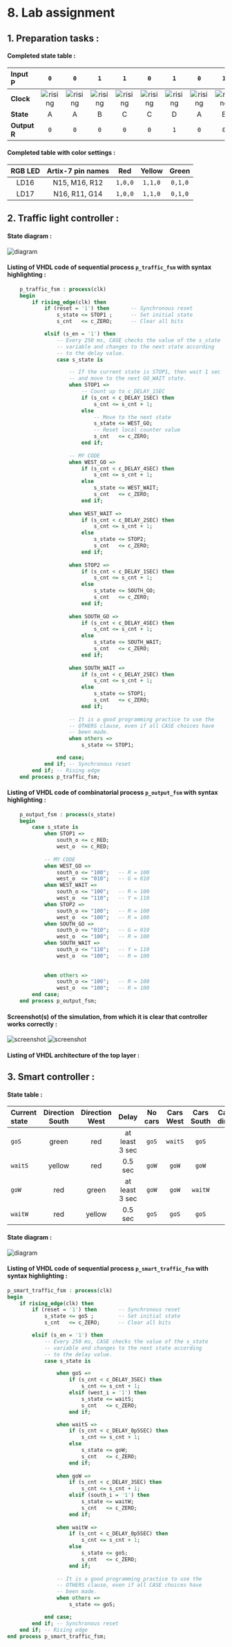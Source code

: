 # 8. Lab assignment

## 1. Preparation tasks :
#### Completed state table :
| **Input P** | `0` | `0` | `1` | `1` | `0` | `1` | `0` | `1` | `1` | `1` | `1` | `0` | `0` | `1` | `1` | `1` |
| :-- | :-: | :-: | :-: | :-: | :-: | :-: | :-: | :-: | :-: | :-: | :-: | :-: | :-: | :-: | :-: | :-: |
| **Clock** | ![rising](/obrazky/eq_uparrow.png) | ![rising](/obrazky/eq_uparrow.png) | ![rising](/obrazky/eq_uparrow.png) | ![rising](/obrazky/eq_uparrow.png) | ![rising](/obrazky/eq_uparrow.png) | ![rising](/obrazky/eq_uparrow.png) | ![rising](/obrazky/eq_uparrow.png) | ![rising](/obrazky/eq_uparrow.png) | ![rising](/obrazky/eq_uparrow.png) | ![rising](/obrazky/eq_uparrow.png) | ![rising](/obrazky/eq_uparrow.png)| ![rising](/obrazky/eq_uparrow.png) | ![rising](/obrazky/eq_uparrow.png)| ![rising](/obrazky/eq_uparrow.png) | ![rising](/obrazky/eq_uparrow.png) | ![rising](/obrazky/eq_uparrow.png) |
| **State** | A | A | B | C | C | D | A | B | C | D | B | B | B | C | D | B |
| **Output R** | `0` | `0` | `0` | `0` | `0` | `1` | `0` | `0` | `0` | `1` | `0` | `0` | `0` | `0` | `1` | `0` |

#### Completed table with color settings :
| **RGB LED** | **Artix-7 pin names** | **Red** | **Yellow** | **Green** |
| :-: | :-: | :-: | :-: | :-: |
| LD16 | N15, M16, R12 | `1,0,0` | `1,1,0` | `0,1,0` |
| LD17 | N16, R11, G14 | `1,0,0` | `1,1,0` | `0,1,0` |

## 2. Traffic light controller :
#### State diagram :

![diagram](/obrazky/diagram1.png)

#### Listing of VHDL code of sequential process `p_traffic_fsm` with syntax highlighting :
```vhdl
    p_traffic_fsm : process(clk)
    begin
        if rising_edge(clk) then
            if (reset = '1') then       -- Synchronous reset
                s_state <= STOP1 ;      -- Set initial state
                s_cnt   <= c_ZERO;      -- Clear all bits

            elsif (s_en = '1') then
                -- Every 250 ms, CASE checks the value of the s_state 
                -- variable and changes to the next state according 
                -- to the delay value.
                case s_state is

                    -- If the current state is STOP1, then wait 1 sec
                    -- and move to the next GO_WAIT state.
                    when STOP1 =>
                        -- Count up to c_DELAY_1SEC
                        if (s_cnt < c_DELAY_1SEC) then
                            s_cnt <= s_cnt + 1;
                        else
                            -- Move to the next state
                            s_state <= WEST_GO;
                            -- Reset local counter value
                            s_cnt   <= c_ZERO;
                        end if;
                    
                    -- MY CODE
                    when WEST_GO =>
                        if (s_cnt < c_DELAY_4SEC) then
                            s_cnt <= s_cnt + 1;
                        else
                            s_state <= WEST_WAIT;
                            s_cnt   <= c_ZERO;
                        end if;
                    
                    when WEST_WAIT =>
                        if (s_cnt < c_DELAY_2SEC) then
                            s_cnt <= s_cnt + 1;
                        else
                            s_state <= STOP2;
                            s_cnt   <= c_ZERO;
                        end if;
                        
                    when STOP2 =>
                        if (s_cnt < c_DELAY_1SEC) then
                            s_cnt <= s_cnt + 1;
                        else
                            s_state <= SOUTH_GO;
                            s_cnt   <= c_ZERO;
                        end if;
                        
                    when SOUTH_GO =>
                        if (s_cnt < c_DELAY_4SEC) then
                            s_cnt <= s_cnt + 1;
                        else
                            s_state <= SOUTH_WAIT;
                            s_cnt   <= c_ZERO;
                        end if;
                        
                    when SOUTH_WAIT =>
                        if (s_cnt < c_DELAY_2SEC) then
                            s_cnt <= s_cnt + 1;
                        else
                            s_state <= STOP1;
                            s_cnt   <= c_ZERO;
                        end if;
    
                    -- It is a good programming practice to use the 
                    -- OTHERS clause, even if all CASE choices have 
                    -- been made. 
                    when others =>
                        s_state <= STOP1;

                end case;
            end if; -- Synchronous reset
        end if; -- Rising edge
    end process p_traffic_fsm;
```
#### Listing of VHDL code of combinatorial process `p_output_fsm` with syntax highlighting :
```vhdl
    p_output_fsm : process(s_state)
    begin
        case s_state is
            when STOP1 =>
                south_o <= c_RED;
                west_o  <= c_RED;
                
            -- MY CODE
            when WEST_GO =>
                south_o <= "100";   -- R = 100
                west_o  <= "010";   -- G = 010
            when WEST_WAIT =>
                south_o <= "100";   -- R = 100
                west_o  <= "110";   -- Y = 110
            when STOP2 =>
                south_o <= "100";   -- R = 100
                west_o  <= "100";   -- R = 100
            when SOUTH_GO =>
                south_o <= "010";   -- G = 010
                west_o  <= "100";   -- R = 100
            when SOUTH_WAIT =>
                south_o <= "110";   -- Y = 110
                west_o  <= "100";   -- R = 100
    
    
            when others =>
                south_o <= "100";   -- R = 100
                west_o  <= "100";   -- R = 100
        end case;
    end process p_output_fsm;
```
#### Screenshot(s) of the simulation, from which it is clear that controller works correctly :
![screenshot](/obrazky/cv8_screen1.png)
![screenshot](/obrazky/cv8_screen2.png)

#### Listing of VHDL architecture of the top layer :

## 3. Smart controller :
#### State table :
| **Current state** | **Direction South** | **Direction West** | **Delay** | **No cars** | **Cars West** | **Cars South** | **Cars both directions** |
| :-- | :-: | :-: | :-: | :-: | :-: | :-: | :-: |
| `goS`   | green  | red    | at least 3 sec | `goS` | `waitS` | `goS` | `waitS` |
| `waitS` | yellow | red    | 0.5 sec        | `goW` | `goW` | `goW` | `goW` |
| `goW`   | red    | green  | at least 3 sec | `goW` | `goW` | `waitW` | `waitW` |
| `waitW` | red    | yellow | 0.5 sec        | `goS` | `goS` | `goS` | `goS` |

#### State diagram :

![diagram](/obrazky/diagram2.png)

#### Listing of VHDL code of sequential process `p_smart_traffic_fsm` with syntax highlighting :
```vhdl
p_smart_traffic_fsm : process(clk)
begin
	if rising_edge(clk) then
		if (reset = '1') then       -- Synchronous reset
			s_state <= goS ;        -- Set initial state
			s_cnt   <= c_ZERO;      -- Clear all bits

		elsif (s_en = '1') then
			-- Every 250 ms, CASE checks the value of the s_state 
			-- variable and changes to the next state according 
			-- to the delay value.
			case s_state is

				when goS =>
					if (s_cnt < c_DELAY_3SEC) then
						s_cnt <= s_cnt + 1;
					elsif (west_i = '1') then
						s_state <= waitS;
						s_cnt   <= c_ZERO;
					end if;

				when waitS =>
					if (s_cnt < c_DELAY_0p5SEC) then
						s_cnt <= s_cnt + 1;
					else
						s_state <= goW;
						s_cnt   <= c_ZERO;
					end if;
				
				when goW =>
					if (s_cnt < c_DELAY_3SEC) then
						s_cnt <= s_cnt + 1;
					elsif (south_i = '1') then
						s_state <= waitW;
						s_cnt   <= c_ZERO;
					end if;
					
				when waitW =>
					if (s_cnt < c_DELAY_0p5SEC) then
						s_cnt <= s_cnt + 1;
					else
						s_state <= goS;
						s_cnt   <= c_ZERO;
					end if;
					
				-- It is a good programming practice to use the 
				-- OTHERS clause, even if all CASE choices have 
				-- been made. 
				when others =>
					s_state <= goS;

			end case;
		end if; -- Synchronous reset
	end if; -- Rising edge
end process p_smart_traffic_fsm;
```
